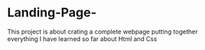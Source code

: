 # Landing-Page-

This project is about crating a complete webpage putting together everything I have learned so far about Html and Css